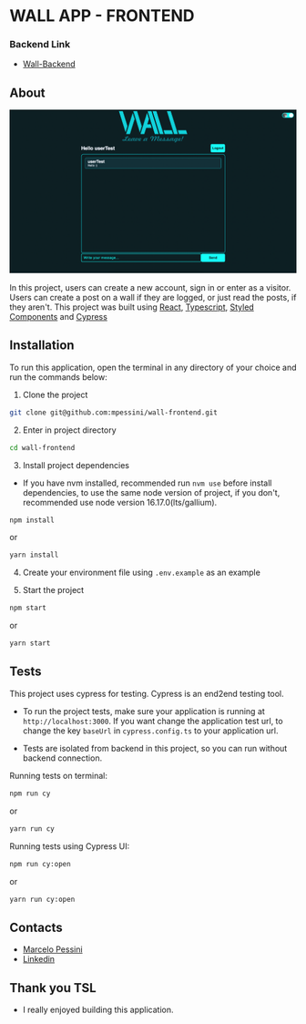 # WALL APP - FRONTEND

### Backend Link
- [Wall-Backend](https://github.com/mpessini/wall-backend)

## About

![Wall](wall.png)

In this project, users can create a new account, sign in or enter as a visitor. Users can create a post on a wall if they are logged, or just read the posts, if they aren't.
This project was built using [React](https://reactjs.org/), [Typescript](https://www.typescriptlang.org/),  [Styled Components](https://styled-components.com/) and [Cypress](https://docs.cypress.io/)

## Installation

To run this application, open the terminal in any directory of your choice and run the commands below:

1. Clone the project
```bash
git clone git@github.com:mpessini/wall-frontend.git
```

2. Enter in project directory
```bash
cd wall-frontend
```

3. Install project dependencies
- If you have nvm installed, recommended run `nvm use` before install dependencies, to use the same node version of project, if you don't, recommended use node version 16.17.0(lts/gallium).
```bash
npm install
```
or
```bash
yarn install
```

4. Create your environment file using `.env.example` as an example

4. Start the project
```bash
npm start
```
or
```bash
yarn start
```

## Tests
This project uses cypress for testing. Cypress is an end2end testing tool.
- To run the project tests, make sure your application is running at `http://localhost:3000`. If you want change the application test url, to change the key `baseUrl` in `cypress.config.ts` to your application url.

- Tests are isolated from backend in this project, so you can run without backend connection.

Running tests on terminal:
```bash
npm run cy
```
or
```bash
yarn run cy
```

Running tests using Cypress UI:
```bash
npm run cy:open
```
or
```bash
yarn run cy:open
```

## Contacts
* [Marcelo Pessini](mailto:marceloppessini@gmail.com)
* [Linkedin](https://www.linkedin.com/in/marcelopessini/)

## Thank you TSL
- I really enjoyed building this application.
